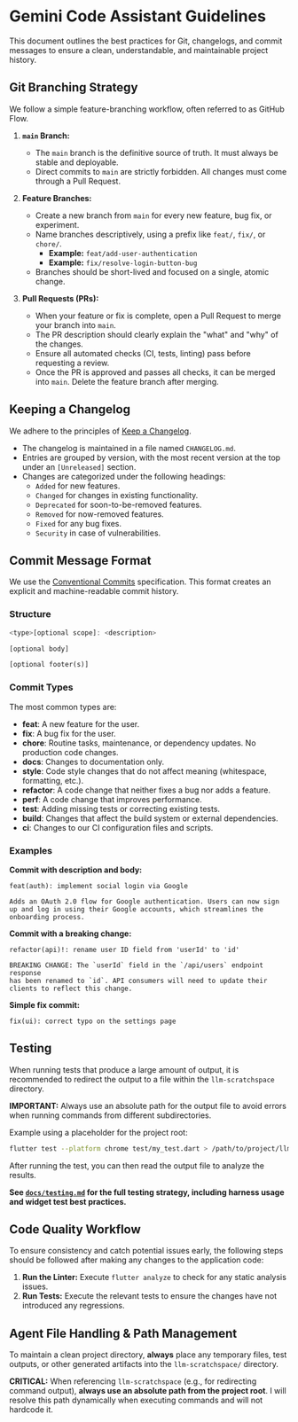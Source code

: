 # Gemini Code Assistant Guidelines

This document outlines the best practices for Git, changelogs, and commit messages to ensure a clean, understandable, and maintainable project history.

## Git Branching Strategy

We follow a simple feature-branching workflow, often referred to as GitHub Flow.

1. **`main` Branch:**
    * The `main` branch is the definitive source of truth. It must always be stable and deployable.
    * Direct commits to `main` are strictly forbidden. All changes must come through a Pull Request.

2. **Feature Branches:**
    * Create a new branch from `main` for every new feature, bug fix, or experiment.
    * Name branches descriptively, using a prefix like `feat/`, `fix/`, or `chore/`.
        * **Example:** `feat/add-user-authentication`
        * **Example:** `fix/resolve-login-button-bug`
    * Branches should be short-lived and focused on a single, atomic change.

3. **Pull Requests (PRs):**
    * When your feature or fix is complete, open a Pull Request to merge your branch into `main`.
    * The PR description should clearly explain the "what" and "why" of the changes.
    * Ensure all automated checks (CI, tests, linting) pass before requesting a review.
    * Once the PR is approved and passes all checks, it can be merged into `main`. Delete the feature branch after merging.

## Keeping a Changelog

We adhere to the principles of [Keep a Changelog](https://keepachangelog.com/en/1.0.0/).

* The changelog is maintained in a file named `CHANGELOG.md`.
* Entries are grouped by version, with the most recent version at the top under an `[Unreleased]` section.
* Changes are categorized under the following headings:
  * `Added` for new features.
  * `Changed` for changes in existing functionality.
  * `Deprecated` for soon-to-be-removed features.
  * `Removed` for now-removed features.
  * `Fixed` for any bug fixes.
  * `Security` in case of vulnerabilities.

## Commit Message Format

We use the [Conventional Commits](https://www.conventionalcommits.org/en/v1.0.0/) specification. This format creates an explicit and machine-readable commit history.

### Structure

```dart
<type>[optional scope]: <description>

[optional body]

[optional footer(s)]
```

### Commit Types

The most common types are:

* **feat**: A new feature for the user.
* **fix**: A bug fix for the user.
* **chore**: Routine tasks, maintenance, or dependency updates. No production code changes.
* **docs**: Changes to documentation only.
* **style**: Code style changes that do not affect meaning (whitespace, formatting, etc.).
* **refactor**: A code change that neither fixes a bug nor adds a feature.
* **perf**: A code change that improves performance.
* **test**: Adding missing tests or correcting existing tests.
* **build**: Changes that affect the build system or external dependencies.
* **ci**: Changes to our CI configuration files and scripts.

### Examples

**Commit with description and body:**

```git
feat(auth): implement social login via Google

Adds an OAuth 2.0 flow for Google authentication. Users can now sign
up and log in using their Google accounts, which streamlines the
onboarding process.
```

**Commit with a breaking change:**

```git
refactor(api)!: rename user ID field from 'userId' to 'id'

BREAKING CHANGE: The `userId` field in the `/api/users` endpoint response
has been renamed to `id`. API consumers will need to update their
clients to reflect this change.
```

**Simple fix commit:**

```git
fix(ui): correct typo on the settings page
```

## Testing

When running tests that produce a large amount of output, it is recommended to redirect the output to a file within the `llm-scratchspace` directory.

**IMPORTANT:** Always use an absolute path for the output file to avoid errors when running commands from different subdirectories.

Example using a placeholder for the project root:
```bash
flutter test --platform chrome test/my_test.dart > /path/to/project/llm-scratchspace/my_test_output.txt
```

After running the test, you can then read the output file to analyze the results.

**See [`docs/testing.md`](docs/testing.md) for the full testing strategy, including harness usage and widget test best practices.**

## Code Quality Workflow

To ensure consistency and catch potential issues early, the following steps should be followed after making any changes to the application code:

1. **Run the Linter:** Execute `flutter analyze` to check for any static analysis issues.
2. **Run Tests:** Execute the relevant tests to ensure the changes have not introduced any regressions.

## Agent File Handling & Path Management

To maintain a clean project directory, **always** place any temporary files, test outputs, or other generated artifacts into the `llm-scratchspace/` directory.

**CRITICAL:** When referencing `llm-scratchspace` (e.g., for redirecting command output), **always use an absolute path from the project root**. I will resolve this path dynamically when executing commands and will not hardcode it.
